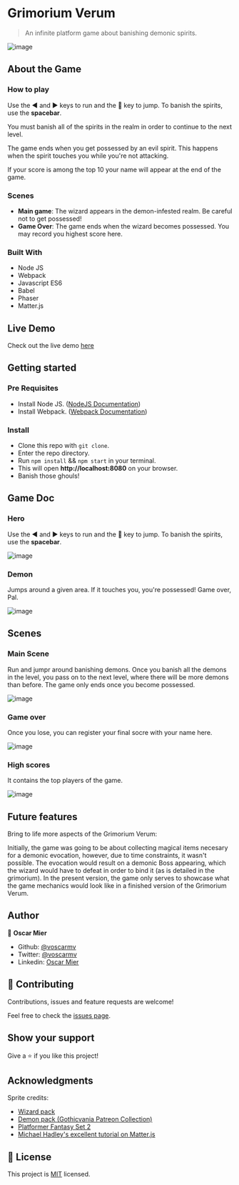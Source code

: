 # Grimorium Verum
> An infinite platform game about banishing demonic spirits.

![image](https://user-images.githubusercontent.com/2739245/92928704-19051a00-f405-11ea-8322-49c5a103a514.png)

## About the Game

### How to play
Use the ◀️ and ▶️ keys to run and the 🔼 key to jump. To banish the spirits, use the **spacebar**.

You must banish all of the spirits in the realm in order to continue to the next level.

The game ends when you get possessed by an evil spirit. This happens when the spirit touches you while you're not attacking.

If your score is among the top 10 your name will appear at the end of the game.

### Scenes
- **Main game**: The wizard appears in the demon-infested realm. Be careful not to get possessed!
- **Game Over**: The game ends when the wizard becomes possessed. You may record you highest score here.

### Built With

- Node JS
- Webpack
- Javascript ES6
- Babel
- Phaser
- Matter.js

## Live Demo

Check out the live demo [here](https://grimoriumverum.netlify.app/)

## Getting started

### Pre Requisites

- Install Node JS. ([NodeJS Documentation](https://nodejs.org/en/docs/)) 
- Install Webpack. ([Webpack Documentation](https://webpack.js.org/guides/installation/))

### Install

- Clone this repo with `git clone`.
- Enter the repo directory.
- Run `npm install` && `npm start` in your terminal.
- This will open **http://localhost:8080** on your browser.
- Banish those ghouls!

## Game Doc

### Hero

Use the ◀️ and ▶️ keys to run and the 🔼 key to jump. To banish the spirits, use the **spacebar**.

![image](https://user-images.githubusercontent.com/2739245/93560442-d0d78180-f947-11ea-824b-c251e4816c21.png)

### Demon

Jumps around a given area. If it touches you, you're possessed! Game over, Pal.

![image](https://user-images.githubusercontent.com/2739245/93560508-f6648b00-f947-11ea-850e-848202469501.png)

## Scenes

### Main Scene

Run and jumpr around banishing demons. Once you banish all the demons in the level, you pass on to the next level, where there will be more demons than before. The game only ends once you become possessed.

![image](https://user-images.githubusercontent.com/2739245/93560639-404d7100-f948-11ea-90b9-9de426ea3960.png)

### Game over

Once you lose, you can register your final socre with your name here.

![image](https://user-images.githubusercontent.com/2739245/93560747-74289680-f948-11ea-9731-46ca8e0f6dae.png)

### High scores

It contains the top players of the game.

![image](https://user-images.githubusercontent.com/2739245/93560823-9fab8100-f948-11ea-8707-04c26300322e.png)


## Future features
Bring to life more aspects of the Grimorium Verum:

Initially, the game was going to be about collecting magical items necesary for a demonic evocation, however, due to time constraints, it wasn't possible. The evocation would result on a demonic Boss appearing, which the wizard would have to defeat in order to bind it (as is detailed in the grimorium). In the present version, the game only serves to showcase what the game mechanics would look like in a finished version of the Grimorium Verum.

## Author

👤 **Oscar Mier**
- Github: [@voscarmv](https://github.com/voscarmv)
- Twitter: [@voscarmv](https://twitter.com/voscarmv)
- Linkedin: [Oscar Mier](https://www.linkedin.com/in/oscar-mier-072984196/) 


## 🤝 Contributing

Contributions, issues and feature requests are welcome!

Feel free to check the [issues page](../../issues/).


## Show your support

Give a ⭐️ if you like this project!


## Acknowledgments

Sprite credits:
- [Wizard pack](https://luizmelo.itch.io/wizard-pack)
- [Demon pack (Gothicvania Patreon Collection)](https://ansimuz.itch.io/gothicvania-patreon-collection)
- [Platformer Fantasy Set 2](https://szadiart.itch.io/platformer-fantasy-set2)
- [Michael Hadley's excellent tutorial on Matter.js](https://itnext.io/modular-game-worlds-in-phaser-3-tilemaps-5-matter-physics-platformer-d14d1f614557)

## 📝 License

This project is [MIT](./LICENSE) licensed.
